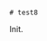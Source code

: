                                                                                                                                                                                                                                                                                                                                                                                                                                                                                                                                                                                                                                             # test8

Init.
